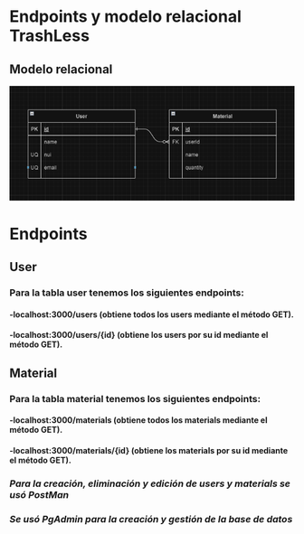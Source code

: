 # Endpoints y modelo relacional TrashLess

## Modelo relacional
<img src="./pictures/relation.png" style="width: 500px, height: 250px, justify-content: center">

# Endpoints 

## User
### Para la tabla user tenemos los siguientes endpoints:
#### -localhost:3000/users (obtiene todos los users mediante el método GET).
#### -localhost:3000/users/{id} (obtiene los users por su id mediante el método GET).

## Material
### Para la tabla material tenemos los siguientes endpoints:
#### -localhost:3000/materials (obtiene todos los materials mediante el método GET).
#### -localhost:3000/materials/{id} (obtiene los materials por su id mediante el método GET).

### *Para la creación, eliminación y edición de users y materials se usó PostMan*
### *Se usó PgAdmin para la creación y gestión de la base de datos*
